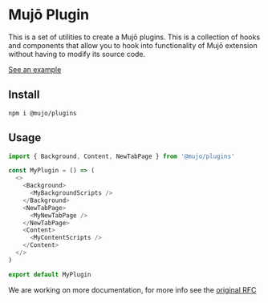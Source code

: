 # Mujō Plugin

This is a set of utilities to create a Mujō plugins. This is a collection of hooks and components that allow you to hook into functionality of Mujō extension without having to modify its source code.

[See an example](../extension/plugins/mujo-plugin-breaktimer)

## Install

```
npm i @mujo/plugins
```

## Usage

```javascript
import { Background, Content, NewTabPage } from '@mujo/plugins'

const MyPlugin = () => (
  <>
    <Background>
      <MyBackgroundScripts />
    </Background>
    <NewTabPage>
      <MyNewTabPage />
    </NewTabPage>
    <Content>
      <MyContentScripts />
    </Content>
  </>
)

export default MyPlugin
```

We are working on more documentation, for more info see the [original RFC](./RFC.md)
